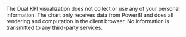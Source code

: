 The Dual KPI visualization does not collect or use any of your personal information. The chart only receives data from PowerBI and does all rendering and computation in the client browser. No information is transmitted to any third-party services.